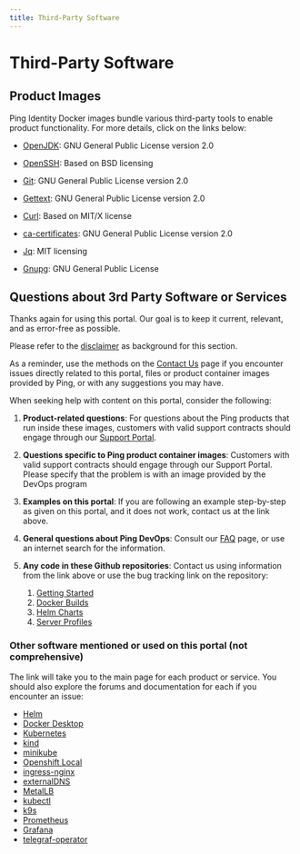 ```yaml
---
title: Third-Party Software
---
```

# Third-Party Software

## Product Images

Ping Identity Docker images bundle various third-party tools to enable product functionality. For more details, click on the links below:

* [OpenJDK](https://openjdk.java.net/legal/gplv2+ce.html): GNU General Public License version 2.0

* [OpenSSH](https://cvsweb.openbsd.org/src/usr.bin/ssh/LICENCE?rev=HEAD): Based on BSD licensing

* [Git](https://git-scm.com/about/free-and-open-source): GNU General Public License version 2.0

* [Gettext](https://www.gnu.org/software/gettext/manual/html_node/Licenses.html): GNU General Public License version 2.0

* [Curl](https://curl.haxx.se/docs/copyright.html): Based on MIT/X license

* [ca-certificates](https://www.archlinux.org/packages/core/any/ca-certificates/): GNU General Public License version 2.0

* [Jq](https://stedolan.github.io/jq/download/): MIT licensing

* [Gnupg](https://gnupg.org/): GNU General Public License


## Questions about 3rd Party Software or Services

Thanks again for using this portal.  Our goal is to keep it current, relevant, and as error-free as possible.

Please refer to the [disclaimer](https://devops.pingidentity.com/home/disclaimer/) as background for this section.

As a reminder, use the methods on the [Contact Us](https://devops.pingidentity.com/contact-us/contributing/) page if you encounter issues directly related to this portal, files or product container images provided by Ping, or with any suggestions you may have.

When seeking help with content on this portal, consider the following:

1. **Product-related questions**:  For questions about the Ping products that run inside these images, customers with valid support contracts should engage through our [Support Portal](https://support.pingidentity.com/s/).
2. **Questions specific to Ping product container images**: Customers with valid support contracts should engage through our Support Portal. Please specify that the problem is with an image provided by the DevOps program
3. **Examples on this portal**:  If you are following an example step-by-step as given on this portal, and it does not work, contact us at the link above.
4. **General questions about Ping DevOps**: Consult our [FAQ](https://devops.pingidentity.com/reference/faqs/) page, or use an internet search for the information.
5. **Any code in these Github repositories**: Contact us using information from the link above or use the bug tracking link on the repository:

    1. [Getting Started](https://github.com/pingidentity/pingidentity-devops-getting-started)
    1. [Docker Builds](https://github.com/pingidentity/pingidentity-docker-builds)
    1. [Helm Charts](https://github.com/pingidentity/helm-charts)
    1. [Server Profiles](https://github.com/pingidentity/pingidentity-server-profiles)

### Other software mentioned or used on this portal (not comprehensive)

The link will take you to the main page for each product or service.  You should also explore the forums and documentation for each if you encounter an issue:

* [Helm](https://helm.sh/)
* [Docker Desktop](https://docs.docker.com/desktop/)
* [Kubernetes](https://kubernetes.io)
* [kind](https://kind.sigs.k8s.io/)
* [minikube](https://minikube.sigs.k8s.io/docs/)
* [Openshift Local](https://developers.redhat.com/products/openshift-local/overview)
* [ingress-nginx](https://kubernetes.github.io/ingress-nginx/)
* [externalDNS](https://github.com/kubernetes-sigs/external-dns)
* [MetalLB](https://metallb.org/)
* [kubectl](https://kubernetes.io/docs/tasks/tools/)
* [k9s](https://k9scli.io/)
* [Prometheus](https://prometheus.io/)
* [Grafana](https://grafana.com/)
* [telegraf-operator](https://github.com/influxdata/telegraf-operator)
